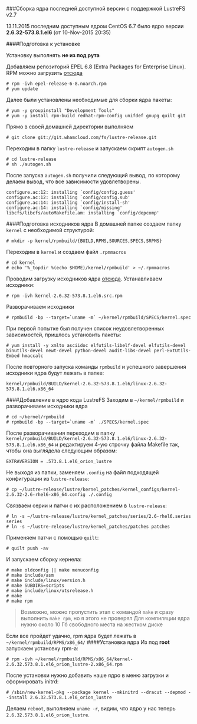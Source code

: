 ###Сборка ядра последней доступной версии с поддержкой LustreFS v2.7

13.11.2015 последним доступным ядром CentOS 6.7 было ядро версии **2.6.32-573.8.1.el6** (от	10-Nov-2015 20:35)

####Подготовка к установке

Установку выполнять **не из под рута**

Добавляем репозиторий EPEL 6.8 (Extra Packages for Enterprise Linux). RPM можно загрузить [отсюда](http://mirror.logol.ru/epel//6/x86_64/epel-release-6-8.noarch.rpm) 
```
# rpm -ivh epel-release-6-8.noarch.rpm
# yum update
```
Далее были установлены необходимые для сборки ядра пакеты:
```
# yum -y groupinstall "Development Tools"
# yum -y install rpm-build redhat-rpm-config unifdef gnupg quilt git
````
Прямо в своей домашней директории выполняем
```
# git clone git://git.whamcloud.com/fs/lustre-release.git
```
Переходим в папку `lustre-release` и запускаем скрипт `autogen.sh`
```
# cd lustre-release
# sh ./autogen.sh
```
После запуска `autogen.sh` получили следующий вывод, по которому делаем вывод, что все зависимости удовлетворены.
```
configure.ac:12: installing `config/config.guess'
configure.ac:12: installing `config/config.sub'
configure.ac:14: installing `config/install-sh'
configure.ac:14: installing `config/missing'
libcfs/libcfs/autoMakefile.am: installing `config/depcomp'
```
####Подготовка исходников ядра
В домашней папке создаем папку `kernel` с необходимой структурой:
```
# mkdir -p kernel/rpmbuild/{BUILD,RPMS,SOURCES,SPECS,SRPMS}
```
Переходим в `kernel` и создаем файл `.rpmmacros`
```
# cd kernel
# echo '%_topdir %(echo $HOME)/kernel/rpmbuild' > ~/.rpmmacros
```
Проводим загрузку исходников ядра [отсюда](http://vault.centos.org/6.7/updates/Source/SPackages/kernel-2.6.32-573.8.1.el6.src.rpm).
Устанавливаем исходники:
```
# rpm -ivh kernel-2.6.32-573.8.1.el6.src.rpm
```
Разворачиваем исходники
```
# rpmbuild -bp --target=`uname -m` ~/kernel/rpmbuild/SPECS/kernel.spec
```
При первой попытке был получен список неудовлетворенных зависимостей, пришлось установить пакеты:
```
# yum install -y xmlto asciidoc elfutils-libelf-devel elfutils-devel binutils-devel newt-devel python-devel audit-libs-devel perl-ExtUtils-Embed hmaccalc
```
После повторного запуска команды ```rpmbuild``` и успешного завершения исходники ядра будут лежать в папке:
```
kernel/rpmbuild/BUILD/kernel-2.6.32-573.8.1.el6/linux-2.6.32-573.8.1.el6.x86_64
```
####Добавление в ядро кода LustreFS
Заходим в `~/kernel/rpmbuild` и разворачиваем исходники ядра
```
# cd ~/kernel/rpmbuild
# rpmbuild -bp --target=`uname -m` ./SPECS/kernel.spec
```
После разворачивания переходим в папку `kernel/rpmbuild/BUILD/kernel-2.6.32-573.8.1.el6/linux-2.6.32-573.8.1.el6.x86_64` и редактируем 4-ую строчку файла Makefile так, чтобы она выглядела следующим образом:
```
EXTRAVERSION = .573.8.1.el6_orion_lustre
```
Не выходя из папки, заменяем `.config` на файл подходящей конфигурации из `lustre-release`:
```
# cp ~/lustre-release/lustre/kernel_patches/kernel_configs/kernel-2.6.32-2.6-rhel6-x86_64.config ./.config
```
Связваем серии и патчи с их расположением в `lustre-release`:
```
# ln -s ~/lustre-release/lustre/kernel_patches/series/2.6-rhel6.series series
# ln -s ~/lustre-release/lustre/kernel_patches/patches patches
```
Применяем патчи с помощью `quilt`:
```
# quilt push -av
```
И запускаем сборку кернела:
```
# make oldconfig || make menuconfig
# make include/asm
# make include/linux/version.h
# make SUBDIRS=scripts
# make include/linux/utsrelease.h
# make
# make rpm
```
> Возможно, можно пропустить этап с командой `make` и сразу выполнить `make rpm`, но я этого не проверял
> Для компиляции ядра нужно около 10 Гб свободного места на жестком диске

Если все пройдет удачно, rpm ядра будет лежать в `~/kernel/rpmbuild/RPMS/x86_64/`
####Установка ядра
Из под **root** запускаем установку rpm-a:
```
# rpm -ivh ~/kernel/rpmbuild/RPMS/x86_64/kernel-2.6.32.573.8.1.el6_orion_lustre-2.x86_64.rpm
```
После установки нужно добавить наше ядро в меню загрузки и сформировать initrd:
```
# /sbin/new-kernel-pkg --package kernel --mkinitrd --dracut --depmod --install 2.6.32.573.8.1.el6_orion_lustre
```
Делаем `reboot`, выполняем `uname -r`, видим, что ядро у нас теперь `2.6.32.573.8.1.el6_orion_lustre`.
